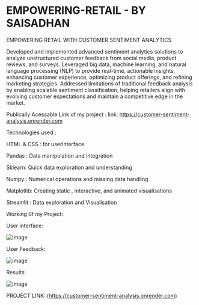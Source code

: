 # EMPOWERING-RETAIL - BY SAISADHAN
EMPOWERING RETAIL WITH  CUSTOMER SENTIMENT ANALYTICS 

Developed and implemented advanced sentiment analytics solutions to analyze unstructured customer feedback from social media, product reviews, and surveys. Leveraged big data, machine learning, and natural language processing (NLP) to provide real-time, actionable insights, enhancing customer experience, optimizing product offerings, and refining marketing strategies. Addressed limitations of traditional feedback analysis by enabling scalable sentiment classification, helping retailers align with evolving customer expectations and maintain a competitive edge in the market.

Publically Acessable Link of my project :
link: https://customer-sentiment-analysis.onrender.com

Technologies used :

HTML & CSS :     for userinterface

Pandas :         Data manipulation and integration 

Sklearn:         Quick data exploration and understanding 

Numpy :          Numerical operations and missing data handling

Matplotlib:      Creating static , interactive, and animated visualisations 

Streamlit :      Data exploration and Visualisation

Working 0f my Project:

User interface:

![image](https://github.com/user-attachments/assets/30c23552-0129-4002-92e4-9aeb50b2c589)

User Feedback:

![image](https://github.com/user-attachments/assets/f277d3b3-8fcb-416d-8e3e-86a8d0329cc6)

Results:

![image](https://github.com/user-attachments/assets/e9b0b5cc-d002-470f-b85a-eda27e782797)

PROJECT LINK:
(https://customer-sentiment-analysis.onrender.com)
